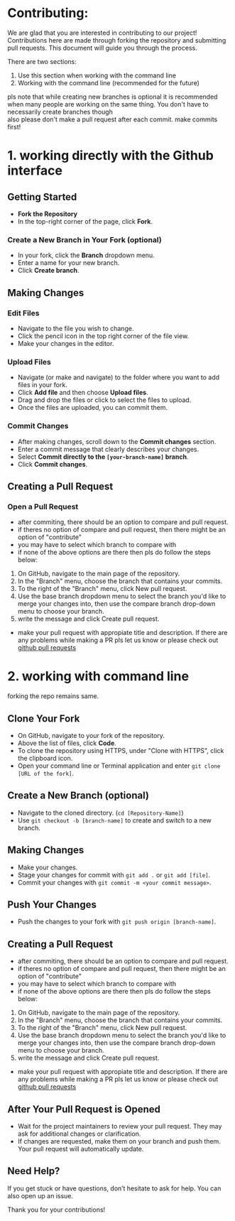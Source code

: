 # Contributing:
We are glad that you are interested in contributing to our project! Contributions here are made through forking the repository and submitting pull requests. This document will guide you through the process.

There are two sections:
1. Use this section when working with the command line
2. Working with the command line (recommended for the future)

pls note that while creating new branches is optional it is recommended when many people are working on the same thing. You don't have to necessarily create branches though <br>
also please don't make a pull request after each commit. make commits first!

# 1. working directly with the Github interface
## Getting Started
- **Fork the Repository**  
- In the top-right corner of the page, click **Fork**.

### Create a New Branch in Your Fork (optional)
- In your fork, click the **Branch** dropdown menu.
- Enter a name for your new branch.
- Click **Create branch**.

## Making Changes

### Edit Files
- Navigate to the file you wish to change.
- Click the pencil icon in the top right corner of the file view.
- Make your changes in the editor.

### Upload Files
- Navigate (or make and navigate) to the folder where you want to add files in your fork.
- Click **Add file** and then choose **Upload files**.
- Drag and drop the files or click to select the files to upload.
- Once the files are uploaded, you can commit them.

### Commit Changes
- After making changes, scroll down to the **Commit changes** section.
- Enter a commit message that clearly describes your changes.
- Select **Commit directly to the `[your-branch-name]` branch**.
- Click **Commit changes**.

## Creating a Pull Request

### Open a Pull Request
- after commiting, there should be an option to compare and pull request.
- if theres no option of compare and pull request, then there might be an option of "contribute"
- you may have to select which branch to compare with
- if none of the above options are there then pls do follow the steps below:<br>
1. On GitHub, navigate to the main page of the repository.
2. In the "Branch" menu, choose the branch that contains your commits.
3. To the right of the "Branch" menu, click New pull request.
4. Use the base branch dropdown menu to select the branch you'd like to merge your changes into, then use the compare branch drop-down menu to choose your branch.
5. write the message and click Create pull request.

- make your pull request with appropiate title and description. If there are any problems while making a PR pls let us know or please check out [github pull requests](https://docs.github.com/en/pull-requests/collaborating-with-pull-requests/proposing-changes-to-your-work-with-pull-requests/creating-a-pull-request)


# 2. working with command line
forking the repo remains same. <br>

## Clone Your Fork 
- On GitHub, navigate to your fork of the repository.
- Above the list of files, click **Code**.
- To clone the repository using HTTPS, under "Clone with HTTPS", click the clipboard icon.
- Open your command line or Terminal application and enter `git clone [URL of the fork]`.

## Create a New Branch (optional)
- Navigate to the cloned directory. (`cd [Repository-Name]`)
- Use `git checkout -b [branch-name]` to create and switch to a new branch.

## Making Changes
- Make your changes.
- Stage your changes for commit with `git add .` or `git add [file]`.
- Commit your changes with `git commit -m <your commit message>`.

## Push Your Changes
- Push the changes to your fork with `git push origin [branch-name]`.

## Creating a Pull Request
- after commiting, there should be an option to compare and pull request.
- if theres no option of compare and pull request, then there might be an option of "contribute"
- you may have to select which branch to compare with
- if none of the above options are there then pls do follow the steps below:<br>
1. On GitHub, navigate to the main page of the repository.
2. In the "Branch" menu, choose the branch that contains your commits.
3. To the right of the "Branch" menu, click New pull request.
4. Use the base branch dropdown menu to select the branch you'd like to merge your changes into, then use the compare branch drop-down menu to choose your branch.
5. write the message and click Create pull request.

- make your pull request with appropiate title and description. If there are any problems while making a PR pls let us know or please check out [github pull requests](https://docs.github.com/en/pull-requests/collaborating-with-pull-requests/proposing-changes-to-your-work-with-pull-requests/creating-a-pull-request)



## After Your Pull Request is Opened
- Wait for the project maintainers to review your pull request. They may ask for additional changes or clarification.
- If changes are requested, make them on your branch and push them. Your pull request will automatically update.

## Need Help?
If you get stuck or have questions, don’t hesitate to ask for help. You can also open up an issue.

Thank you for your contributions!
